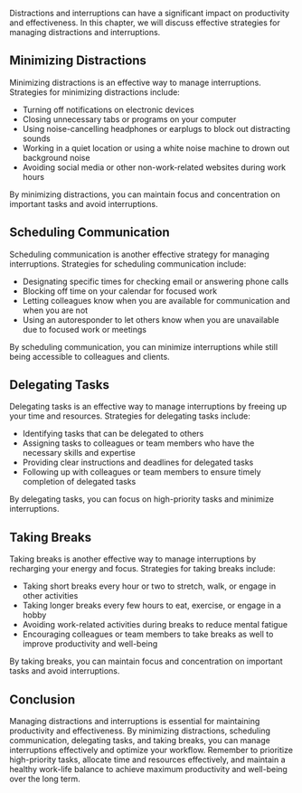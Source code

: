 
Distractions and interruptions can have a significant impact on productivity and effectiveness. In this chapter, we will discuss effective strategies for managing distractions and interruptions.

Minimizing Distractions
-----------------------

Minimizing distractions is an effective way to manage interruptions. Strategies for minimizing distractions include:

* Turning off notifications on electronic devices
* Closing unnecessary tabs or programs on your computer
* Using noise-cancelling headphones or earplugs to block out distracting sounds
* Working in a quiet location or using a white noise machine to drown out background noise
* Avoiding social media or other non-work-related websites during work hours

By minimizing distractions, you can maintain focus and concentration on important tasks and avoid interruptions.

Scheduling Communication
------------------------

Scheduling communication is another effective strategy for managing interruptions. Strategies for scheduling communication include:

* Designating specific times for checking email or answering phone calls
* Blocking off time on your calendar for focused work
* Letting colleagues know when you are available for communication and when you are not
* Using an autoresponder to let others know when you are unavailable due to focused work or meetings

By scheduling communication, you can minimize interruptions while still being accessible to colleagues and clients.

Delegating Tasks
----------------

Delegating tasks is an effective way to manage interruptions by freeing up your time and resources. Strategies for delegating tasks include:

* Identifying tasks that can be delegated to others
* Assigning tasks to colleagues or team members who have the necessary skills and expertise
* Providing clear instructions and deadlines for delegated tasks
* Following up with colleagues or team members to ensure timely completion of delegated tasks

By delegating tasks, you can focus on high-priority tasks and minimize interruptions.

Taking Breaks
-------------

Taking breaks is another effective way to manage interruptions by recharging your energy and focus. Strategies for taking breaks include:

* Taking short breaks every hour or two to stretch, walk, or engage in other activities
* Taking longer breaks every few hours to eat, exercise, or engage in a hobby
* Avoiding work-related activities during breaks to reduce mental fatigue
* Encouraging colleagues or team members to take breaks as well to improve productivity and well-being

By taking breaks, you can maintain focus and concentration on important tasks and avoid interruptions.

Conclusion
----------

Managing distractions and interruptions is essential for maintaining productivity and effectiveness. By minimizing distractions, scheduling communication, delegating tasks, and taking breaks, you can manage interruptions effectively and optimize your workflow. Remember to prioritize high-priority tasks, allocate time and resources effectively, and maintain a healthy work-life balance to achieve maximum productivity and well-being over the long term.
